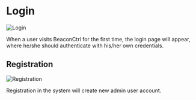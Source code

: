 # Login

![Login](images/login.png)

When a user visits BeaconCtrl for the first time, the login page will appear,
where he/she should authenticate with his/her own credentials.

## Registration

![Registration](images/registration.png)

Registration in the system will create new admin user account.
